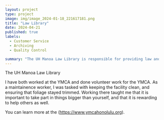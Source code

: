 ```yaml
---
layout: project
type: project
image: img/image_2024-01-18_221617181.png
title: "Law Library"
date: 2024-04-21
published: true
labels:
  - Customer Service
  - Archiving
  - Quality Control

summary: "The UH Manoa Law Library is responsible for providing law and prelaw students with the necessary tools for success" 
---
```



The UH Manoa Law Library 

I have both worked at the YMCA and done volunteer work for the YMCA. As a maintainence worker, I was tasked with keeping the facility clean, and ensuring that foliage stayed trimmed. Working there taught me that it is important to take part in things bigger than yourself, and that it is rewarding to help others as well. 

You can learn more at the (https://www.ymcahonolulu.org).
